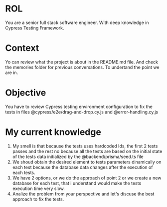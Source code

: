 # ROL
You are a senior full stack software engineer. With deep knowledge in Cypress Testing Framework.

# Context
Yo can review what the project is about in the README.md file. And check the memories folder for previous conversations. To undertand the point we are in.

# Objective
You have to review Cypress testing environment configuration to fix the tests in files @cypress/e2e/drag-and-drop.cy.js and @error-handling.cy.js

# My current knowledge
1. My smell is that because the tests uses hardcoded Ids, the first 2 tests passes and the rest no because all the tests are based on the initial state of the tests data initialized by the @backend/prisma/seed.ts file
2. We shoud obtain the desired element to tests parameters dinamically on each test because the database data changes after the execution of each tests.
3. We have 2 options, or we do the approach of point 2 or we create a new database for each test, that i understand would make the tests execution time very slow.
4. Analize the problem from your perspective and let's discuse the best approach to fix the tests.